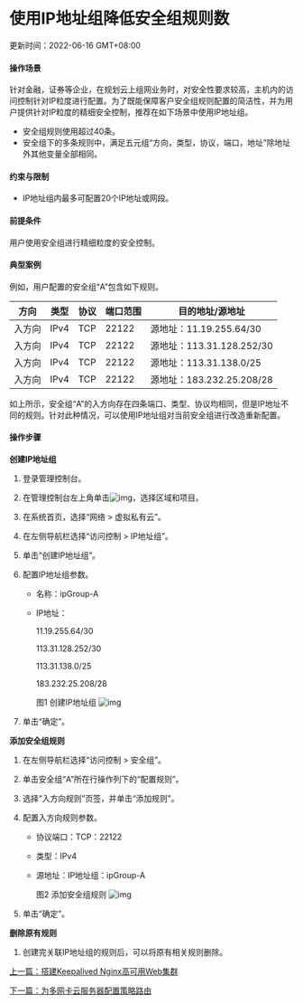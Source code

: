 # 使用IP地址组降低安全组规则数

更新时间：2022-06-16 GMT+08:00

#### 操作场景

针对金融，证券等企业，在规划云上组网业务时，对安全性要求较高，主机内的访问控制针对IP粒度进行配置。为了既能保障客户安全组规则配置的简洁性，并为用户提供针对IP粒度的精细安全控制，推荐在如下场景中使用IP地址组。

- 安全组规则使用超过40条。
- 安全组下的多条规则中，满足五元组“方向，类型，协议，端口，地址”除地址外其他变量全部相同。

#### 约束与限制

- IP地址组内最多可配置20个IP地址或网段。

#### 前提条件

用户使用安全组进行精细粒度的安全控制。

#### 典型案例

例如，用户配置的安全组“A”包含如下规则。

| 方向   | 类型 | 协议 | 端口范围 | 目的地址/源地址           |
| ------ | ---- | ---- | -------- | ------------------------- |
| 入方向 | IPv4 | TCP  | 22122    | 源地址：11.19.255.64/30   |
| 入方向 | IPv4 | TCP  | 22122    | 源地址：113.31.128.252/30 |
| 入方向 | IPv4 | TCP  | 22122    | 源地址：113.31.138.0/25   |
| 入方向 | IPv4 | TCP  | 22122    | 源地址：183.232.25.208/28 |

如上所示，安全组“A”的入方向存在四条端口、类型、协议均相同，但是IP地址不同的规则。针对此种情况，可以使用IP地址组对当前安全组进行改造重新配置。

#### 操作步骤

**创建IP地址组**

1. 登录管理控制台。

2. 在管理控制台左上角单击![img](https://support.huaweicloud.com/bestpractice-vpc/zh-cn_image_0141273034.png)，选择区域和项目。

3. 在系统首页，选择“网络 > 虚拟私有云”。

4. 在左侧导航栏选择“访问控制 > IP地址组”。

5. 单击“创建IP地址组”。

6. 配置IP地址组参数。

   - 名称：ipGroup-A

   - IP地址：

     11.19.255.64/30

     113.31.128.252/30

     113.31.138.0/25

     183.232.25.208/28

     图1 创建IP地址组
     ![img](https://support.huaweicloud.com/bestpractice-vpc/zh-cn_image_0000001124559441.png)

7. 单击“确定”。

**添加安全组规则**

1. 在左侧导航栏选择“访问控制 > 安全组”。

2. 单击安全组“A”所在行操作列下的“配置规则”。

3. 选择“入方向规则”页签，并单击“添加规则”。

4. 配置入方向规则参数。

   - 协议端口：TCP：22122

   - 类型：IPv4

   - 源地址：IP地址组：ipGroup-A

     图2 添加安全组规则
     ![img](https://support.huaweicloud.com/bestpractice-vpc/zh-cn_image_0000001124559429.png)

5. 单击“确定”。

**删除原有规则**

1. 创建完关联IP地址组的规则后，可以将原有相关规则删除。

[上一篇：搭建Keepalived Nginx高可用Web集群](https://support.huaweicloud.com/bestpractice-vpc/bestpractice_0010.html)

 

[下一篇：为多网卡云服务器配置策略路由](https://support.huaweicloud.com/bestpractice-vpc/bestpractice_0017.html)